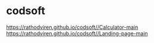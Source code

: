 # codsoft
https://rathodviren.github.io/codsoft//Calculator-main
https://rathodviren.github.io/codsoft//Landing-page-main
